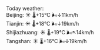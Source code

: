 Today weather:  
Beijing: ☀️   🌡️+15°C 🌬️↓11km/h  
Tianjin: ☀️   🌡️+18°C 🌬️↓19km/h  
Shijiazhuang: ☀️   🌡️+19°C 🌬️↖14km/h  
Tangshan: ☀️   🌡️+16°C 🌬️↓19km/h  
